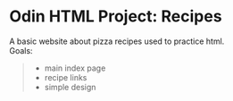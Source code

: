 # Odin HTML Project: Recipes
A basic website about pizza recipes used to practice html.<br>
Goals:
>- main index page
>- recipe links
>- simple design

